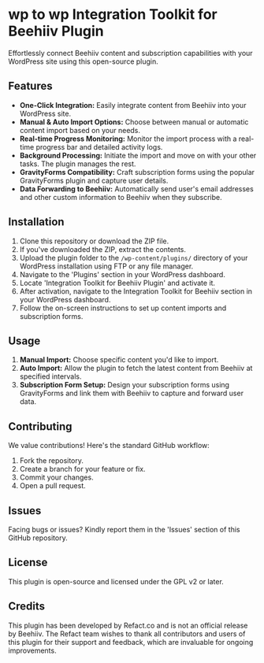 # wp to wp Integration Toolkit for Beehiiv Plugin

Effortlessly connect Beehiiv content and subscription capabilities with your WordPress site using this open-source plugin.

## Features

- **One-Click Integration:** Easily integrate content from Beehiiv into your WordPress site.
- **Manual & Auto Import Options:** Choose between manual or automatic content import based on your needs.
- **Real-time Progress Monitoring:** Monitor the import process with a real-time progress bar and detailed activity logs.
- **Background Processing:** Initiate the import and move on with your other tasks. The plugin manages the rest.
- **GravityForms Compatibility:** Craft subscription forms using the popular GravityForms plugin and capture user details.
- **Data Forwarding to Beehiiv:** Automatically send user's email addresses and other custom information to Beehiiv when they subscribe.


## Installation

1. Clone this repository or download the ZIP file.
2. If you've downloaded the ZIP, extract the contents.
3. Upload the plugin folder to the `/wp-content/plugins/` directory of your WordPress installation using FTP or any file manager.
4. Navigate to the 'Plugins' section in your WordPress dashboard.
5. Locate 'Integration Toolkit for Beehiiv Plugin' and activate it.
6. After activation, navigate to the Integration Toolkit for Beehiiv section in your WordPress dashboard.
7. Follow the on-screen instructions to set up content imports and subscription forms.

## Usage

1. **Manual Import:** Choose specific content you'd like to import.
2. **Auto Import:** Allow the plugin to fetch the latest content from Beehiiv at specified intervals.
3. **Subscription Form Setup:** Design your subscription forms using GravityForms and link them with Beehiiv to capture and forward user data.

## Contributing

We value contributions! Here's the standard GitHub workflow:

1. Fork the repository.
2. Create a branch for your feature or fix.
3. Commit your changes.
4. Open a pull request.

## Issues

Facing bugs or issues? Kindly report them in the 'Issues' section of this GitHub repository.

## License

This plugin is open-source and licensed under the GPL v2 or later.

## Credits

This plugin has been developed by Refact.co and is not an official release by Beehiiv. The Refact team wishes to thank all contributors and users of this plugin for their support and feedback, which are invaluable for ongoing improvements.